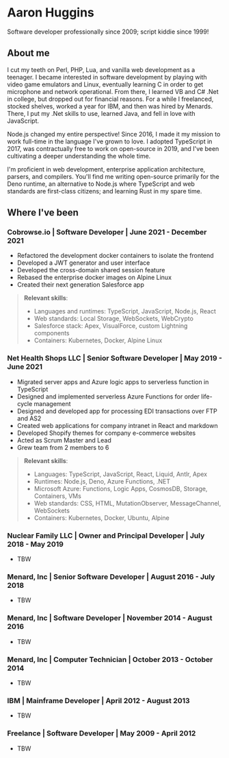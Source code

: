 <!---
#
# By default, content added below the "---" mark will appear in the home page
# between the top bar and the list of recent posts.
# To change the home page layout, edit the _layouts/home.html file.
# See: https://jekyllrb.com/docs/themes/#overriding-theme-defaults
#
layout: default
--->

# Aaron Huggins

Software developer professionally since 2009; script kiddie since 1999!

## About me

I cut my teeth on Perl, PHP, Lua, and vanilla web development as a teenager. I became interested in software development by playing with video game emulators and Linux, eventually learning C in order to get microphone and network operational. From there, I learned VB and C# .Net in college, but dropped out for financial reasons. For a while I freelanced, stocked shelves, worked a year for IBM, and then was hired by Menards. There, I put my .Net skills to use, learned Java, and fell in love with JavaScript.

Node.js changed my entire perspective! Since 2016, I made it my mission to work full-time in the language I've grown to love. I adopted TypeScript in 2017, was contractually free to work on open-source in 2019, and I've been cultivating a deeper understanding the whole time.

I'm proficient in web development, enterprise application architecture, parsers, and compilers. You'll find me writing open-source primarily for the Deno runtime, an alternative to Node.js where TypeScript and web standards are first-class citizens; and learning Rust in my spare time.

## Where I've been

### **Cobrowse.io** | Software Developer | June 2021 - December 2021

- Refactored the development docker containers to isolate the frontend
- Developed a JWT generator and user interface
- Developed the cross-domain shared session feature
- Rebased the enterprise docker images on Alpine Linux
- Created their next generation Salesforce app

> **Relevant skills**:
>
> - Languages and runtimes: TypeScript, JavaScript, Node.js, React
> - Web standards: Local Storage, WebSockets, WebCrypto
> - Salesforce stack: Apex, VisualForce, custom Lightning components
> - Containers: Kubernetes, Docker, Alpine Linux

### **Net Health Shops LLC** | Senior Software Developer | May 2019 - June 2021

- Migrated server apps and Azure logic apps to serverless function in TypeScript
- Designed and implemented serverless Azure Functions for order life-cycle management
- Designed and developed app for processing EDI transactions over FTP and AS2
- Created web applications for company intranet in React and markdown
- Developed Shopify themes for company e-commerce websites
- Acted as Scrum Master and Lead
- Grew team from 2 members to 6

> **Relevant skills**:
>
> - Languages: TypeScript, JavaScript, React, Liquid, Antlr, Apex
> - Runtimes: Node.js, Deno, Azure Functions, .NET
> - Microsoft Azure: Functions, Logic Apps, CosmosDB, Storage, Containers, VMs
> - Web standards: CSS, HTML, MutationObserver, MessageChannel, WebSockets
> - Containers: Kubernetes, Docker, Ubuntu, Alpine

### **Nuclear Family LLC** | Owner and Principal Developer | July 2018 - May 2019

- TBW

### **Menard, Inc** | Senior Software Developer | August 2016 - July 2018

- TBW

### **Menard, Inc** | Software Developer | November 2014 - August 2016

- TBW

### **Menard, Inc** | Computer Technician | October 2013 - October 2014

- TBW

### **IBM** | Mainframe Developer | April 2012 - August 2013

- TBW

### **Freelance** | Software Developer | May 2009 - April 2012

- TBW

